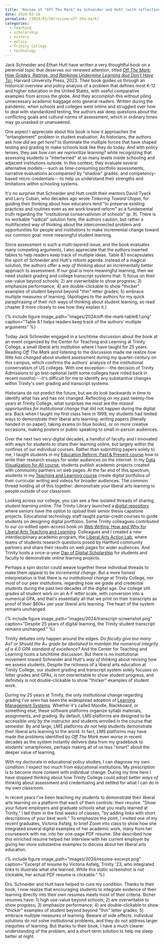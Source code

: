 ```yaml
---
title: 'Review of "Off The Mark" by Schneider and Hutt (with reflections from a college where grading remains unchanged)'
date: 2024-03-29
permalink: /2024/03/29/review-off-the-mark/
categories:
  - teaching
  - scholarship
  - history
  - policy
  - Trinity College
  - technology
---
```

Jack Schneider and Ethan Hutt have written a very thoughtful book on a perennial topic that deserves our renewed attention, titled [*Off The Mark: How Grades, Ratings, and Rankings Undermine Learning (but Don't Have To)*](https://www.hup.harvard.edu/books/9780674248410), Harvard University Press, 2023. Their book guides us through an historical overview and policy analysis of a problem that defines most K-12 and higher education in the United States, with useful comparative examples from across the globe. And they accomplish this without piling unnecessary academic baggage onto general readers. Written during the pandemic, when schools and colleges went online and struggled over how to deal with standardized testing, the authors ask deep questions about the conflicting goals and cultural norms of assessment, which in ordinary times may go unasked or unanswered.

One aspect I appreciate about this book is how it approaches the "entanglement" problem in student evaluation. As historians, the authors ask *how did we get here?* to illuminate the multiple forces that have shaped testing and grading to make schools look like they do today. And with policy lenses, they ask *how can we reprioritize learning?* while recognizing that assessing students is "intertwined" at so many levels inside schooling and adjacent institutions outside. In this context, they evaluate several alternative models---such as time-consuming portfolio assessments, narrative evaluations accompanied by "shadow" grades, and competency-based micro-credentials---to help us understand their strengths and limitations within schooling systems.

It's no surprise that Schneider and Hutt credit their mentors David Tyack and Larry Cuban, who decades ago wrote *Tinkering Toward Utopia*, for guiding their thinking about how educators tend "to preserve existing practices and routines even as we work toward reform" as a fundamental truth regarding the "institutional conservativism of schools" (p. 9). There is no workable "radical" solution here, the authors caution, but rather a multifaceted way of thinking about the interconnected problem and opportunities for people and institutions to make incremental change toward our common goal: more meaningful student learning.

Since assessment is such a multi-layered issue, and the book evaluates many competing arguments, I also appreciate that the authors inserted tables to help readers keep track of multiple ideas. Table 8.1 encapsulates the spirit of Schneider and Hutt's reform agenda. Instead of a magical solution, the authors offer a *way of thinking* about an incrementally better approach to assessment. If our goal is more meaningful learning, then we need student grading and college transcript systems that: 1) focus on their use-value beyond schools; 2) are overwritable to show progress; 3) emphasize performance; 4) are double-clickable to show "thicker" examples of student beyond beyond "thin" letter grades; 5) embrace multiple measures of learning. (Apologies to the authors for my quick paraphrasing of their rich ways of thinking about student learning, so read chapter 8 more closely to see how they explain it.)

{% include figure image_path="images/2024/off-the-mark-table8.1.png" caption="Table 8.1 helps readers keep track of the authors' multiple arguments" %}

Today Jack Schneider engaged in a lunchtime discussion about the book at an event organized by the Center for Teaching and Learning at Trinity College, a small liberal arts institution where I have taught for 25 years. Reading *Off The Mark* and listening to the discussion made me realize *how little has changed* about student assessment during my quarter-century on this campus, which confirms the authors' analysis of the institutional conservatism of US colleges. With one exception---the decision of Trinity Admissions to go test-optional (with some colleges have rolled back in recent months)---it's difficult for me to identify any substantive changes within Trinity's own grading and transcript systems.

Historians do not predict the future, but we do look backwards in time to identify what has and has not changed. Reflecting on my past twenty-five years at Trinity College, what surprises me most are the *missed opportunities for institutional change* that did not happen during the digital era. Back when I taught my first class here in 1999, my students had limited ways to demonstrate their liberal arts learning: writing papers (literally handed in on paper), taking exams (in blue books), or on more creative occasions, making posters or public speaking to small in-person audiences.

Over the next two very-digital decades, a handful of faculty and I innovated with ways for students to share their learning online, but largely within the confines of our individual courses. Rather than submitting papers solely to me, I taught students in my [Education Reform: Past & Present course](http://commons.trincoll.edu/edreform/) how to write their research essays for wider audiences on the internet. In my [Data Visualization for All course](https://datavizforall.org/partners-projects/), students publish academic projects created with community partners on web pages. At the far end of this spectrum, students in my [Teaching and Learning course](https://jackdougherty.org/educ350/#tues-may-9) create digital portfolios of their curricular writing and videos for broader audiences. The common thread holding all of this together: demonstrate your liberal arts learning to people outside of our classroom.

Looking across our college, you can see a few isolated threads of sharing student learning online. The Trinity Library launched a [digital repository](https://digitalrepository.trincoll.edu) where seniors have the option to upload their senior thesis capstone projects. Educational technology staff taught partial-credit courses to guide students on designing digital portfolios. Some Trinity colleagues contributed to our co-edited open-access book on [Web Writing: How and Why for Liberal Arts Teaching and Learning](https://doi.org/10.3998/dh.13396229.0001.001). Colleagues and I created a new interdisciplinary academic program, the [Liberal Arts Action Lab](http://action-lab.org), where teams of students research questions posed by Hartford community partners and share their results on web pages for wider audiences. And Trinity hosts a once-a-year [Day of Digital Scholarship](https://edtech.domains.trincoll.edu/present-at-day-of-digital-scholarship/) for students and faculty to demonstrate online learning projects.

Perhaps a spin doctor could weave together these individual threads to make them *appear* to be *incremental change*. But a more honest interpretation is that there is *no institutional change* at Trinity College, nor most of our peer institutions, regarding how we grade and credential students during the past two decades of the digital age. Our college still grades all student work on an A-F letter scale, with conversion into a numerical GPA, and that's essentially all that we print on their transcripts as proof of their $60k+ per year liberal arts learning. The heart of the system remains unchanged.

{% include figure image_path="images/2024/transcript-screenshot.png" caption="Despite 25 years of digital learning, the Trinity student transcript remains unchanged." %}

Trinity debates only happen around the edges. *Do faculty give too many As?* or *Should the A+ grade be abolished to maintain the numerical integrity of a 4.0 GPA standard of excellence?* And the Center for Teaching and Learning hosts a lunchtime discussion. But there is no institutional movement toward Schneider and Hutt's *way of thinking* about revising how we assess students. Despite the richness of a liberal arts education at Trinity College, our student grading and transcript system solely focuses on letter grades and GPAs, is not overwritable to show student progress, and definitely is not double-clickable to show "thicker" examples of student work.

During my 25 years at Trinity, the only institutional change regarding grading I've seen has been the widespread adoption of [Learning Management Systems](https://en.wikipedia.org/wiki/Learning_management_system). Whether it's called Moodle, Blackboard, or something else, these software platforms organize syllabi materials, assignments, and grading. By default, LMS platforms are designed to be accessible *only* by the instructor and students enrolled in the course that semester. By and large, LMS platforms *do not* help students demonstrate their liberal arts learning to the world. In fact, LMS platforms may have made the problems identified by *Off The Mark* even worse in recent decades as the system instantly delivers data from my gradebook to students' smartphones, perhaps making all of us less "smart" about the deeper value of learning.

With my doctorate in educational policy studies, I can diagnose my own condition: I expect too much from educational institutions. My prescription is to become more content with individual change. During my time here I have stopped thinking about how Trinity College could adopt better *ways of thinking* about assessment and credentialing and settled for what I can do in my own classroom.

In recent years I've been teaching my students to demonstrate their liberal arts learning on a platform that each of them controls: their resume. "Show your future employers and graduate schools what you really learned at Trinity," I tell them in the final weeks of classes, "by adding links with short descriptions of your best work." To emphasize the point, I invited one of my recent graduates, Victoria Asfalg, to brief Zoom into class to show how she integrated several digital examples of her academic work, many from her coursework with me, into her one-page PDF resume. She described how this enriched resume helped her interview with her current employer by giving her more substantive examples to discuss about her liberal arts education.

{% include figure image_path="images/2024/resume-excerpt.png" caption="Excerpt of resume by Victoria Asfalg, Trinity '23, who integrated links to illustrate what she learned. While this static screenshot is not clickable, her actual PDF resume is clickable." %}

Drs. Schneider and Hutt have helped to cure my condition. Thanks to their book, I now realize that encouraging students to integrate evidence of their learning directly into their own resumes meets most of their criteria. Richer resumes have: 1) high use-value beyond schools; 2) are overwritable to show progress; 3) emphasize performance; 4) are double-clickable to show "thicker" examples of student beyond beyond "thin" letter grades; 5) embrace multiple measures of learning. Beware of side effects: individual solutions do not solve institutional problems, and they do not address larger inequities of learning. But thanks to their book, I have a much clearer understanding of the problem, and a short-term solution to help me sleep better at night.

